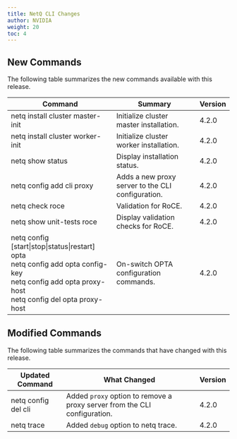 ```yaml
---
title: NetQ CLI Changes
author: NVIDIA
weight: 20
toc: 4
---
```


## New Commands

The following table summarizes the new commands available with this release.

| Command | Summary | Version |
| ------- | ------- | ------- |
| netq install cluster master-init | Initialize cluster master installation. | 4.2.0 |
| netq install cluster worker-init | Initialize cluster worker installation. | 4.2.0 |
| netq show status | Display installation status. | 4.2.0 |
| netq config add cli proxy | Adds a new proxy server to the CLI configuration. | 4.2.0 |
| netq check roce | Validation for RoCE. | 4.2.0 |
| netq show unit-tests roce | Display validation checks for RoCE. | 4.2.0 |
| netq config [start\|stop\|status\|restart] opta<br>netq config add opta config-key<br>netq config add opta proxy-host<br>netq config del opta proxy-host | On-switch OPTA configuration commands. | 4.2.0 |

## Modified Commands

The following table summarizes the commands that have changed with this release.
<!-- vale off -->
| Updated Command | What Changed | Version |
| --------------- | ------------ | ------- |
| netq config del cli  | Added `proxy` option to remove a proxy server from the CLI configuration. | 4.2.0 |
| netq trace | Added `debug` option to netq trace. | 4.2.0 |
<!-- vale on -->

